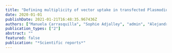 ```yaml
---
title: "Defining multiplicity of vector uptake in transfected Plasmodium parasites"
date: 2020-01-01
publishDate: 2021-01-21T16:48:35.967436Z
authors: ["Manuela Carrasquilla", "Sophie Adjalley", "admin", "Alejandro Marin-Menendez", "Rachael Coyle", "Ruddy Montandon", "Julian C Rayner", "Alena Pance", "Marcus CS Lee"]
publication_types: ["2"]
abstract: ""
featured: false
publication: "*Scientific reports*"
---
```


